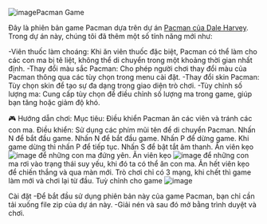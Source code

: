 ![image](https://github.com/user-attachments/assets/e5c89464-53c2-47e7-b459-2a6be8940419)Pacman Game


  Đây là phiên bản game Pacman dựa trên dự án [Pacman của Dale Harvey](https://github.com/daleharvey/pacman). Trong dự án này, chúng tôi đã thêm một số tính năng mới như:

-Viên thuốc làm choáng: Khi ăn viên thuốc đặc biệt, Pacman có thể làm cho các con ma bị tê liệt, không thể di chuyển trong một khoảng thời gian nhất định.
-Thay đổi màu sắc Pacman: Cho phép người chơi thay đổi màu của Pacman thông qua các tùy chọn trong menu cài đặt.
-Thay đổi skin Pacman: Tùy chọn skin để tạo sự đa dạng trong giao diện trò chơi.
-Tùy chỉnh số lượng ma: Cung cấp tùy chọn để điều chỉnh số lượng ma trong game, giúp bạn tăng hoặc giảm độ khó.

🎮 Hướng dẫn chơi:
Mục tiêu: Điều khiển Pacman ăn các viên và tránh các con ma.
Điều khiển: Sử dụng các phím mũi tên để di chuyển Pacman.
Nhấn N để bắt đầu game. 
Nhấn N để bắt đầu game. 
Nhấn P để dừng game. Khi game dừng thì nhấn P để tiếp tục.
Nhấn S để bật tắt âm thanh.
Ăn viên kẹo ![image](https://github.com/user-attachments/assets/700680a7-b958-4b1c-bb48-7a54791c0fcd)
để những con ma đứng yên.
Ăn viên kẹo ![image](https://github.com/user-attachments/assets/1265a8e3-1651-4d72-962f-93047292e07a)
 để những con ma rơi vào trạng thái suy yếu, khi đó ta có thể ăn con ma. 
Ăn hết viên kẹo để chiến thắng và qua màn mới.
Trò chơi chỉ có 3 mạng, khi chết thì game làm mới và chơi lại từ đầu.
Tuỳ chỉnh cho game
![image](https://github.com/user-attachments/assets/795cbf62-8ca3-484e-8b63-5f0ae5d28cac)


  Cài đặt
-Để bắt đầu sử dụng phiên bản này của game Pacman, bạn chỉ cần tải xuống file zip của dự án này.
-Giải nén và sau đó mở bằng trình duyệt và chơi.
